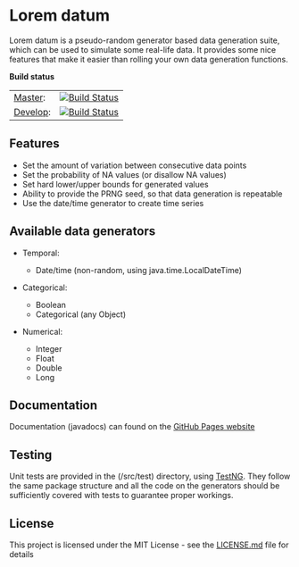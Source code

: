 # Lorem datum

Lorem datum is a pseudo-random generator based data generation suite, which can 
be used to simulate some real-life data. It provides some nice features that make 
it easier than rolling your own data generation functions.

**Build status**

<table>
  <tbody>
    <tr>
      <td><a href="https://github.com/wilcotomassen/lorem-datum-core/tree/master">Master</a>:</td>
      <td><a href="https://travis-ci.com/wilcotomassen/lorem-datum-core"><img src="https://travis-ci.com/wilcotomassen/lorem-datum-core.svg?branch=master" alt="Build Status"/></a></td>
    </tr>
    <tr>
      <td><a href="https://github.com/wilcotomassen/lorem-datum-core/tree/develop">Develop</a>:</td>
      <td><a href="https://travis-ci.com/wilcotomassen/lorem-datum-core"><img src="https://travis-ci.com/wilcotomassen/lorem-datum-core.svg?branch=develop" alt="Build Status"/></a></td>
    </tr>
  </tbody>
</table>

## Features

* Set the amount of variation between consecutive data points
* Set the probability of NA values (or disallow NA values)
* Set hard lower/upper bounds for generated values
* Ability to provide the PRNG seed, so that data generation is repeatable
* Use the date/time generator to create time series

## Available data generators

* Temporal:
  * Date/time (non-random, using java.time.LocalDateTime)
  
* Categorical:
  * Boolean
  * Categorical (any Object)
  
* Numerical:
  * Integer
  * Float
  * Double
  * Long
  
## Documentation

Documentation (javadocs) can found on the [GitHub Pages website](https://wilcotomassen.github.io/lorem-datum-core/)

## Testing

Unit tests are provided in the (/src/test) directory, using [TestNG](http://testng.org).
They follow the same package structure and all the code on the generators should
be sufficiently covered with tests to guarantee proper workings.

## License

This project is licensed under the MIT License - see the [LICENSE.md](LICENSE.md) 
file for details
